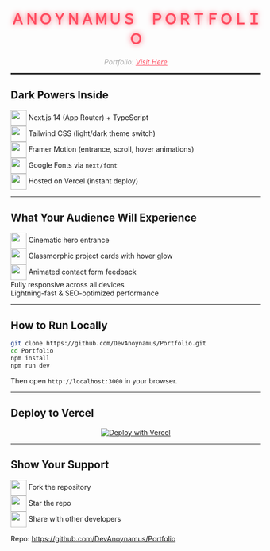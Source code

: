 <a id="readme-top"></a>

<div align="center">
  <h1 style="font-family:'Orbitron',sans-serif; color:#FF4C60; text-shadow:0 0 12px #FF4C60;">
    ＡＮＯＹＮＡＭＵＳ ＰＯＲＴＦＯＬＩＯ
  </h1>
  <p style="color:#AAA; font-style:italic;">
    Portfolio: <a href="https://portfolio-five-zeta-85.vercel.app/" style="color:#FF4C60;">Visit Here</a>
  </p>
</div>

<hr style="border:1px solid #333" />

## Dark Powers Inside

<img src="https://media.giphy.com/media/xT9IgzoKnwFNmISR8I/giphy.gif" width="32" style="vertical-align:middle" /> Next.js 14 (App Router) + TypeScript  
<img src="https://media.giphy.com/media/3ohhwytHcusSCXXOUg/giphy.gif" width="32" style="vertical-align:middle" /> Tailwind CSS (light/dark theme switch)  
<img src="https://media.giphy.com/media/d2lcHJTG5Tscg/giphy.gif" width="32" style="vertical-align:middle" /> Framer Motion (entrance, scroll, hover animations)  
<img src="https://media.giphy.com/media/13HgwGsXF0aiGY/giphy.gif" width="32" style="vertical-align:middle" /> Google Fonts via `next/font`  
<img src="https://media.giphy.com/media/l0MYt5jPR6QX5pnqM/giphy.gif" width="32" style="vertical-align:middle" /> Hosted on Vercel (instant deploy)

---

## What Your Audience Will Experience

<img src="https://media.giphy.com/media/3oEjI6SIIHBdRxXI40/giphy.gif" width="32" style="vertical-align:middle" /> Cinematic hero entrance  
<img src="https://media.giphy.com/media/3oEjI6SIIHBdRxXI40/giphy.gif" width="32" style="vertical-align:middle" /> Glassmorphic project cards with hover glow  
<img src="https://media.giphy.com/media/d2lcHJTG5Tscg/giphy.gif" width="32" style="vertical-align:middle" /> Animated contact form feedback  
Fully responsive across all devices  
Lightning-fast & SEO-optimized performance

---

## How to Run Locally

```bash
git clone https://github.com/DevAnoynamus/Portfolio.git
cd Portfolio
npm install
npm run dev
```

Then open `http://localhost:3000` in your browser.

---

## Deploy to Vercel

<div align="center">
  <a href="https://vercel.com/new/import?s=https://github.com/DevAnoynamus/Portfolio">
    <img src="https://vercel.com/button" alt="Deploy with Vercel" />
  </a>
</div>

---

## Show Your Support

<img src="https://media.giphy.com/media/26tn33aiTi1jkl6H6/giphy.gif" width="32" style="vertical-align:middle" /> Fork the repository  
<img src="https://media.giphy.com/media/3o6Zt6ML6BklcajjsA/giphy.gif" width="32" style="vertical-align:middle" /> Star the repo  
<img src="https://media.giphy.com/media/3o6ZsYQwmB1i1y7y7S/giphy.gif" width="32" style="vertical-align:middle" /> Share with other developers  

Repo: https://github.com/DevAnoynamus/Portfolio
